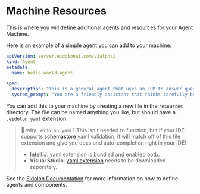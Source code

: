 # Machine Resources

This is where you will define additional agents and resources for your Agent Machine.

Here is an example of a simple agent you can add to your machine:

```yaml "title=hello-world-agent.yaml"
apiVersion: server.eidolonai.com/v1alpha1
kind: Agent
metadata:
  name: hello-world-agent

spec:
  description: "This is a general agent that uses an LLM to answer questions."
  system_prompt: "You are a friendly assistant that thinks carefully before responding to questions."
```

You can add this to your machine by creating a new file in the `resources` directory. The file can be named anything you like, but should have a `.eidolon.yaml` extension.

> 🤔 why `.eidolon.yaml`? This isn't needed to function, but if your IDE supports [schemastore](https://www.schemastore.org/) yaml validation, it will match off of this file extension and give you docs and auto-completion right in your IDE! 
> * **IntelliJ**: yaml extension is bundled and enabled ootb.
> * **Visual Studio**: [yaml extension](https://marketplace.visualstudio.com/items?itemName=redhat.vscode-yaml) needs to be downloaded seporately.

See the [Eidolon Documentation](https://www.eidolonai.com/) for more information on how to define agents and components.
